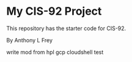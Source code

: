 # My CIS-92 Project 

This repository has the starter code for CIS-92. 

By Anthony L Frey

write mod from hpl gcp cloudshell test